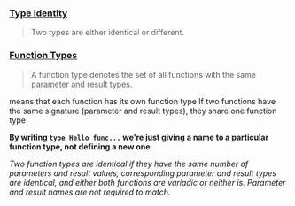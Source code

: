 ### [Type Identity](https://golang.org/ref/spec#Type_identity)

> Two types are either identical or different.

### [Function Types](https://golang.org/ref/spec#Function_types)

> A function type denotes the set of all functions with the same parameter and result types.

means that each function has its own function type
If two functions have the same signature (parameter and result types), they share one function type

**By writing `type Hello func...` we're just giving a name to a particular function type, not defining a new one**

_Two function types are identical if they have the same number of parameters and result values, corresponding parameter and result types are identical, and either both functions are variadic or neither is. Parameter and result names are not required to match._
